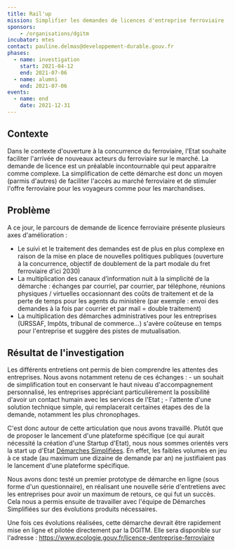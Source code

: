 ```yaml
---
title: Rail'up
mission: Simplifier les demandes de licences d'entreprise ferroviaire
sponsors: 
    - /organisations/dgitm
incubator: mtes
contact: pauline.delmas@developpement-durable.gouv.fr
phases:
  - name: investigation
    start: 2021-04-12
    end: 2021-07-06
  - name: alumni
    end: 2021-07-06
events:
  - name: end
    date: 2021-12-31
---
```

## Contexte

Dans le contexte d'ouverture à la concurrence du ferroviaire, l'Etat souhaite faciliter l'arrivée de nouveaux acteurs du ferroviaire sur le marché. La demande de licence est un préalable incontournable qui peut apparaitre comme complexe. La simplification de cette démarche est donc un moyen (parmis d'autres) de faciliter l'accès au marché ferroviaire et de stimuler l'offre ferroviaire pour les voyageurs comme pour les marchandises.

## Problème

A ce jour, le parcours de demande de licence ferroviaire présente plusieurs axes d'amélioration :
* Le suivi et le traitement des demandes est de plus en plus complexe en raison de la mise en place de nouvelles politiques publiques (ouverture à la concurrence, objectif de doublement de la part modale du fret ferroviaire d’ici 2030)
* La multiplication des canaux d’information nuit à la simplicité de la démarche : échanges par courriel, par courrier, par téléphone, réunions physiques / virtuelles occasionnant des coûts de traitement et de la perte de temps pour les agents du ministère (par exemple : envoi des demandes à la fois par courrier et par mail = double traitement)
* La multiplication des démarches administratives pour les entreprises (URSSAF, Impôts, tribunal de commerce…) s'avère coûteuse en temps pour l'entreprise et suggère des pistes de mutualisation.

## Résultat de l'investigation

Les différents entretiens ont permis de bien comprendre les attentes des entreprises. Nous avons notamment retenu de ces échanges :
\- un souhait de simplification tout en conservant le haut niveau d'accompagnement personnalisé, les entreprises appréciant particulièrement la possibilité d'avoir un contact humain avec les services de l'Etat ;
\- l'attente d'une solution technique simple, qui remplacerait certaines étapes des de la demande, notamment les plus chronophages. 

C'est donc autour de cette articulation que nous avons travaillé. Plutôt que de proposer le lancement d'une plateforme spécifique (ce qui aurait nécessité la création d'une Startup d'Etat), nous nous sommes orientés vers la start up d'Etat [Démarches Simplifiées](https://www.demarches-simplifiees.fr/). En effet, les faibles volumes en jeu à ce stade (au maximum une dizaine de demande par an) ne justifiaient pas le lancement d'une plateforme spécifique. 

Nous avons donc testé un premier prototype de démarche en ligne (sous forme d'un questionnaire), en réalisant une nouvelle série d'entretiens avec les entreprises pour avoir un maximum de retours, ce qui fut un succès. Cela nous a permis ensuite de travailler avec l'équipe de Démarches Simplifiées sur des évolutions produits nécessaires. 

Une fois ces évolutions réalisées, cette démarche devrait être rapidement mise en ligne et pilotée directement par la DGITM. Elle sera disponible sur l'adresse : https://www.ecologie.gouv.fr/licence-dentreprise-ferroviaire
